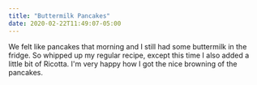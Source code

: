 ```yaml
---
title: "Buttermilk Pancakes"
date: 2020-02-22T11:49:07-05:00
---
```


We felt like pancakes that morning and I still had some buttermilk in the fridge. So whipped up my regular recipe, except this time I also added a little bit of Ricotta. I'm very happy how I got the nice browning of the pancakes.

